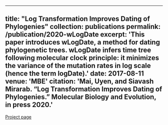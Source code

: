 
---
title: "Log Transformation Improves Dating of Phylogenies"
collection: publications
permalink: /publication/2020-wLogDate
excerpt: 'This paper introduces wLogDate, a method for dating phylogenetic trees. wLogDate infers time tree following molecular clock principle: it minimizes the variance of the mutation rates in log scale (hence the term logDate).'
date: 2017-08-11
venue: 'MBE'
citation: 'Mai, Uyen, and Siavash Mirarab. “Log Transformation Improves Dating of Phylogenies.” Molecular Biology and Evolution, in press 2020.'
---
[Project page](https://github.com/uym2/wLogDate/)
